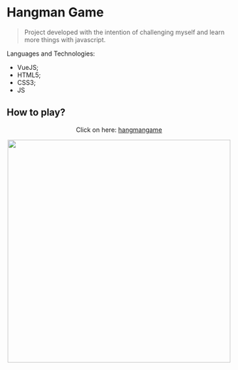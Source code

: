 # Hangman Game

>
> Project developed with the intention of challenging myself and
> learn more things with javascript.
>

Languages and Technologies:
- VueJS;
- HTML5;
- CSS3;
- JS

## How to play?

<div align="center">

Click on here: [hangmangame](https://hangmangame-omega.vercel.app/)

<img src="https://user-images.githubusercontent.com/68437256/221335453-50b4fcd6-ba98-42e4-94d7-278377c2dff9.png" width="500">
</div>
